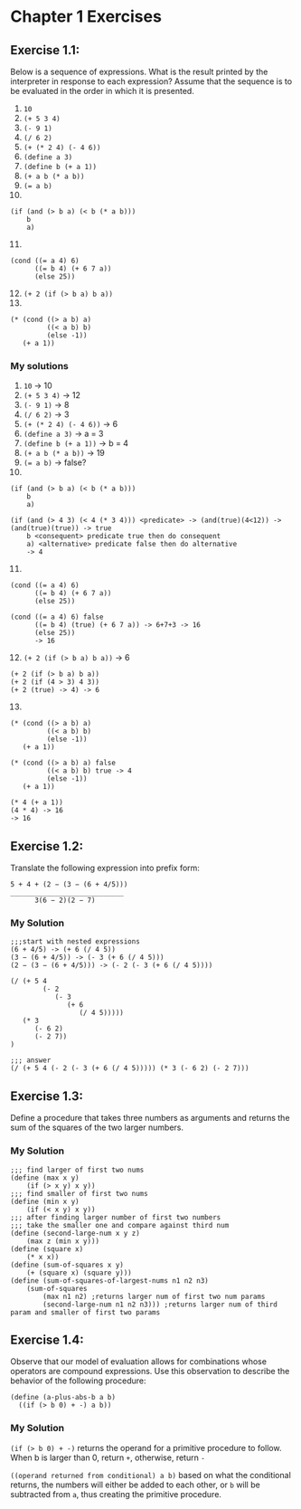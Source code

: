 # Chapter 1 Exercises

## Exercise 1.1:
Below is a sequence of expressions. What is the result printed by the interpreter in response to each expression? Assume that the sequence is to be evaluated in the order in which it is presented.


1. `10`
2. `(+ 5 3 4)`
3. `(- 9 1)`
4. `(/ 6 2)`
5. `(+ (* 2 4) (- 4 6))`
6. `(define a 3)`
7. `(define b (+ a 1))`
8. `(+ a b (* a b))`
9. `(= a b)`
10.
```
(if (and (> b a) (< b (* a b)))
    b
    a)
```
11.
```
(cond ((= a 4) 6)
      ((= b 4) (+ 6 7 a))
      (else 25))
```
12. `(+ 2 (if (> b a) b a))`
13.
```
(* (cond ((> a b) a)
         ((< a b) b)
         (else -1))
   (+ a 1))
```
### My solutions
1. `10` -> 10
2. `(+ 5 3 4)` -> 12
3. `(- 9 1)` -> 8
4. `(/ 6 2)` -> 3
5. `(+ (* 2 4) (- 4 6))` -> 6
6. `(define a 3)` -> a = 3
7. `(define b (+ a 1))` -> b = 4
8. `(+ a b (* a b))` -> 19
9. `(= a b)` -> false?
10.
```
(if (and (> b a) (< b (* a b)))
    b
    a)
```
```
(if (and (> 4 3) (< 4 (* 3 4))) <predicate> -> (and(true)(4<12)) -> (and(true)(true)) -> true
    b <consequent> predicate true then do consequent
    a) <alternative> predicate false then do alternative
    -> 4
```
11.
```
(cond ((= a 4) 6)
      ((= b 4) (+ 6 7 a))
      (else 25))
```
```
(cond ((= a 4) 6) false
      ((= b 4) (true) (+ 6 7 a)) -> 6+7+3 -> 16
      (else 25))
      -> 16
```
12. `(+ 2 (if (> b a) b a))` -> 6
```
(+ 2 (if (> b a) b a))
(+ 2 (if (4 > 3) 4 3))
(+ 2 (true) -> 4) -> 6
```
13.
```
(* (cond ((> a b) a)
         ((< a b) b)
         (else -1))
   (+ a 1))
```
```
(* (cond ((> a b) a) false
         ((< a b) b) true -> 4
         (else -1))
   (+ a 1))

(* 4 (+ a 1))
(4 * 4) -> 16
-> 16
```

## Exercise 1.2:
Translate the following expression into prefix form:
```
5 + 4 + (2 − (3 − (6 + 4/5)))
____________________________
      3(6 − 2)(2 − 7)
```
### My Solution
```
;;;start with nested expressions
(6 + 4/5) -> (+ 6 (/ 4 5))
(3 − (6 + 4/5)) -> (- 3 (+ 6 (/ 4 5)))
(2 − (3 − (6 + 4/5))) -> (- 2 (- 3 (+ 6 (/ 4 5))))

(/ (+ 5 4
        (- 2
           (- 3
              (+ 6
                 (/ 4 5)))))
   (* 3
      (- 6 2)
      (- 2 7))
)

;;; answer
(/ (+ 5 4 (- 2 (- 3 (+ 6 (/ 4 5))))) (* 3 (- 6 2) (- 2 7)))
```
## Exercise 1.3:
Define a procedure that takes three numbers as arguments and returns the sum of the squares of the two larger numbers.
### My Solution
```
;;; find larger of first two nums
(define (max x y)
    (if (> x y) x y))
;;; find smaller of first two nums
(define (min x y)
    (if (< x y) x y))
;;; after finding larger number of first two numbers
;;; take the smaller one and compare against third num
(define (second-large-num x y z)
    (max z (min x y)))
(define (square x)
    (* x x))
(define (sum-of-squares x y)
    (+ (square x) (square y)))
(define (sum-of-squares-of-largest-nums n1 n2 n3)
    (sum-of-squares
        (max n1 n2) ;returns larger num of first two num params
        (second-large-num n1 n2 n3))) ;returns larger num of third param and smaller of first two params
```
## Exercise 1.4:
Observe that our model of evaluation allows for combinations whose operators are compound expressions. Use this observation to describe the behavior of the following procedure:
```
(define (a-plus-abs-b a b)
  ((if (> b 0) + -) a b))
```
### My Solution
`(if (> b 0) + -)` returns the operand for a primitive procedure to follow. When b is larger than 0, return `+`, otherwise, return `-`

`((operand returned from conditional) a b)` based on what the conditional returns, the numbers will either be added to each other, or `b` will be subtracted from `a`, thus creating the primitive procedure.

